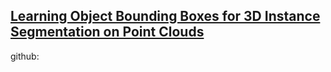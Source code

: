 ## [Learning Object Bounding Boxes for 3D Instance Segmentation on Point Clouds](https://arxiv.org/pdf/1906.01140.pdf)

github: 